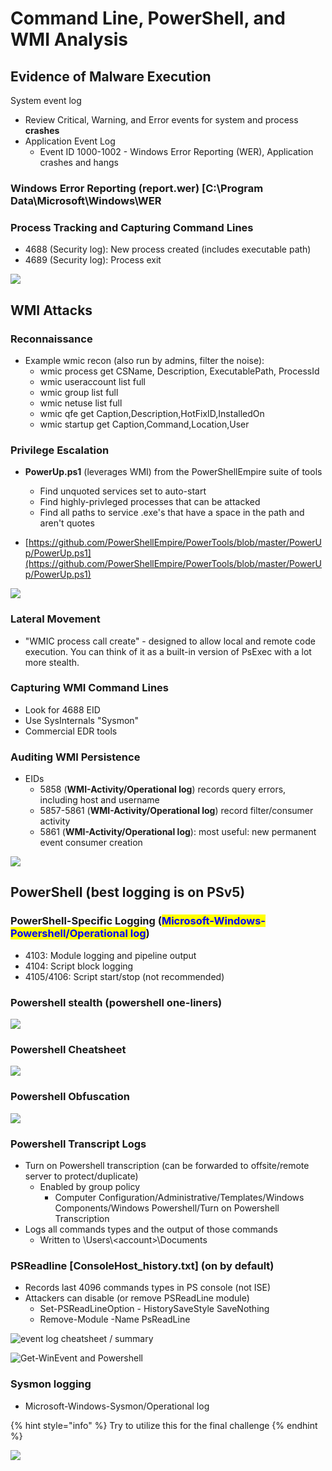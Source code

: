 # Command Line, PowerShell, and WMI Analysis

## Evidence of Malware Execution

System event log

* Review Critical, Warning, and Error events for system and process **crashes**
* Application Event Log
  * Event ID 1000-1002 - Windows Error Reporting (WER), Application crashes and hangs

### Windows Error Reporting (report.wer) \[C:\Program Data\Microsoft\Windows\WER

### Process Tracking and Capturing Command Lines

* 4688 (Security log): New process created (includes executable path)
* 4689 (Security log): Process exit

![](<../../.gitbook/assets/image (24).png>)

## WMI Attacks

### Reconnaissance

* Example wmic recon (also run by admins, filter the noise):
  * wmic process get CSName, Description, ExecutablePath, ProcessId
  * wmic useraccount list full
  * wmic group list full
  * wmic netuse list full
  * wmic qfe get Caption,Description,HotFixID,InstalledOn
  * wmic startup get Caption,Command,Location,User

### Privilege Escalation

*   **PowerUp.ps1** (leverages WMI) from the PowerShellEmpire suite of tools

    * Find unquoted services set to auto-start
    * Find highly-privleged processes that can be attacked
    * Find all paths to service .exe's that have a space in the path and aren't quotes


* [https://github.com/PowerShellEmpire/PowerTools/blob/master/PowerUp/PowerUp.ps1](https://github.com/PowerShellEmpire/PowerTools/blob/master/PowerUp/PowerUp.ps1)

![](<../../.gitbook/assets/image (54).png>)

### Lateral Movement

* "WMIC process call create" - designed to allow local and remote code execution. You can think of it as a built-in version of PsExec with a lot more stealth.&#x20;

### Capturing WMI Command Lines

* Look for 4688 EID
* Use SysInternals "Sysmon"&#x20;
* Commercial EDR tools

### Auditing WMI Persistence

* EIDs
  * 5858 (**WMI-Activity/Operational log**) records query errors, including host and username
  * 5857-5861 (**WMI-Activity/Operational log**) record filter/consumer activity
  * 5861 (**WMI-Activity/Operational log**): most useful: new permanent event consumer creation

![](<../../.gitbook/assets/image (43).png>)

## PowerShell (best logging is on PSv5)

### PowerShell-Specific Logging (<mark style="color:blue;">Microsoft-Windows-Powershell/Operational log</mark>)

* 4103: Module logging and pipeline output
* 4104: Script block logging
* 4105/4106: Script start/stop (not recommended)

### Powershell stealth (powershell one-liners)

&#x20;

![](<../../.gitbook/assets/image (34).png>)

### Powershell Cheatsheet

![](<../../.gitbook/assets/image (40).png>)

### Powershell Obfuscation

![](<../../.gitbook/assets/image (59).png>)

### Powershell Transcript Logs

* Turn on Powershell transcription (can be forwarded to offsite/remote server to protect/duplicate)
  * Enabled by group policy
    * Computer Configuration/Administrative/Templates/Windows Components/Windows Powershell/Turn on Powershell Transcription
* Logs all commands types and the output of those commands
  * Written to \Users\\\<account>\Documents

### PSReadline \[ConsoleHost\_history.txt] (on by default)

* Records last 4096 commands types in PS console (not ISE)
* Attackers can disable (or remove PSReadLine module)
  * Set-PSReadLineOption - HistorySaveStyle SaveNothing
  * Remove-Module -Name PsReadLine

![event log cheatsheet / summary](<../../.gitbook/assets/image (33).png>)

![Get-WinEvent and Powershell](<../../.gitbook/assets/image (56).png>)

### Sysmon logging

* Microsoft-Windows-Sysmon/Operational log

{% hint style="info" %}
Try to utilize this for the final challenge
{% endhint %}

![](<../../.gitbook/assets/image (53).png>)
